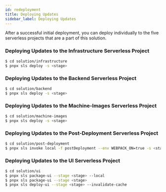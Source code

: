 ```yaml
---
id: redeployment
title: Deploying Updates
sidebar_label: Deploying Updates
---
```


After a successful initial deployment, you can deploy individually to the five serverless projects that are a part of this solution. 

### Deploying Updates to the Infrastructure Serverless Project

```bash
$ cd solution/infrastructure
$ pnpx sls deploy -s <stage>
```

### Deploying Updates to the Backend Serverless Project

```bash
$ cd solution/backend
$ pnpx sls deploy -s <stage>
```

### Deploying Updates to the Machine-Images Serverless Project

```bash
$ cd solution/machine-images
$ pnpx sls deploy -s <stage>
```

### Deploying Updates to the Post-Deployment Serverless Project

```bash
$ cd solution/post-deployment
$ pnpx sls invoke local -f postDeployment --env WEBPACK_ON=true -s <stage>
```

### Deploying Updates to the UI Serverless Project

```bash
$ cd solution/ui
$ pnpx sls package-ui --stage <stage> --local
$ pnpx sls package-ui --stage <stage>
$ pnpx sls deploy-ui --stage <stage> --invalidate-cache
```
